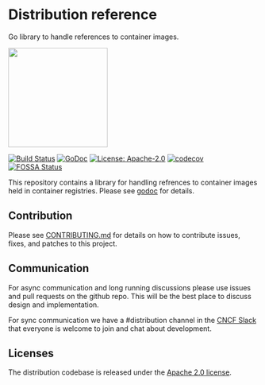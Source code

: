 # Distribution reference

Go library to handle references to container images.

<img src="/distribution-logo.svg" width="200px" />

[![Build Status](https://github.com/distribution/reference/actions/workflows/test.yml/badge.svg?branch=main&event=push)](https://github.com/distribution/reference/actions?query=workflow%3ACI)
[![GoDoc](https://img.shields.io/badge/go.dev-reference-007d9c?logo=go&logoColor=white&style=flat-square)](https://pkg.go.dev/github.com/distribution/reference)
[![License: Apache-2.0](https://img.shields.io/badge/License-Apache--2.0-blue.svg)](LICENSE)
[![codecov](https://codecov.io/gh/distribution/reference/branch/main/graph/badge.svg)](https://codecov.io/gh/distribution/reference)
[![FOSSA Status](https://app.fossa.com/api/projects/custom%2B162%2Fgithub.com%2Fdistribution%2Freference.svg?type=shield)](https://app.fossa.com/projects/custom%2B162%2Fgithub.com%2Fdistribution%2Freference?ref=badge_shield)

This repository contains a library for handling refrences to container images held in container registries. Please see [godoc](https://pkg.go.dev/github.com/distribution/reference) for details.

## Contribution

Please see [CONTRIBUTING.md](CONTRIBUTING.md) for details on how to contribute
issues, fixes, and patches to this project.

## Communication

For async communication and long running discussions please use issues and pull requests on the github repo.
This will be the best place to discuss design and implementation.

For sync communication we have a #distribution channel in the [CNCF Slack](https://slack.cncf.io/)
that everyone is welcome to join and chat about development.

## Licenses

The distribution codebase is released under the [Apache 2.0 license](LICENSE).
